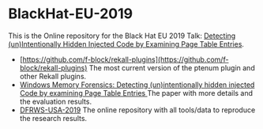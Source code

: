 # BlackHat-EU-2019

This is the Online repository for the Black Hat EU 2019 Talk: [Detecting (un)Intentionally Hidden Injected Code by Examining Page Table Entries](https://www.blackhat.com/eu-19/briefings/schedule/index.html#detecting-unintentionally-hidden-injected-code-by-examining-page-table-entries-17856).

- [https://github.com/f-block/rekall-plugins](https://github.com/f-block/rekall-plugins) The most current version of the ptenum plugin and other Rekall plugins.
- [Windows Memory Forensics: Detecting (un)intentionally hidden injected Code by examining Page Table Entries
](https://www.sciencedirect.com/science/article/pii/S1742287619301574) The paper with more details and the evaluation results.
- [DFRWS-USA-2019](https://github.com/f-block/DFRWS-USA-2019) The online repository with all tools/data to reproduce the research results.
